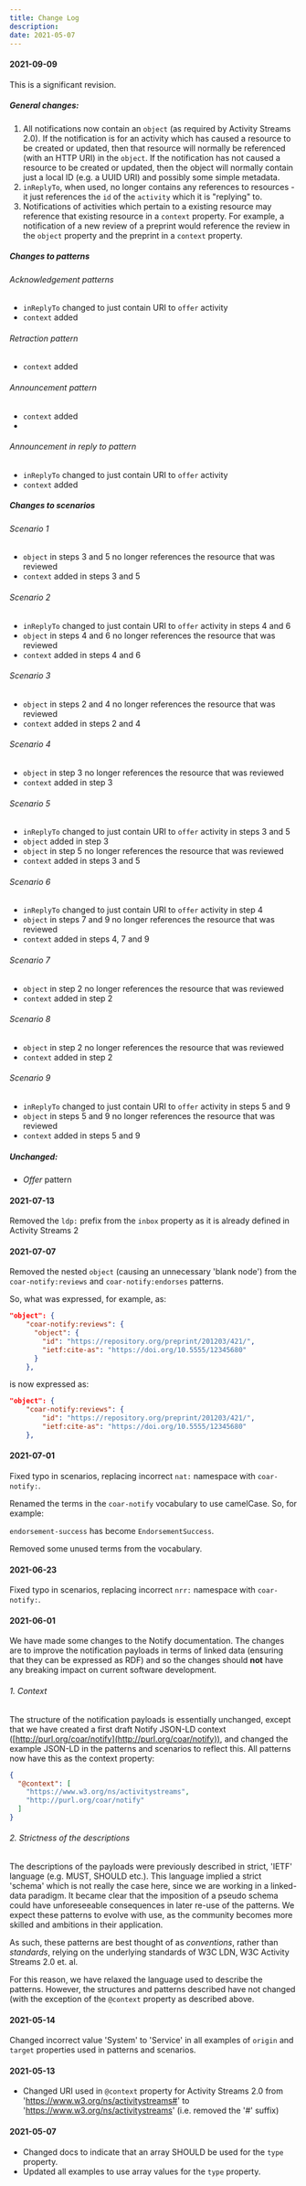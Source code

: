 ```yaml
---
title: Change Log
description:
date: 2021-05-07
---
```


#### 2021-09-09
This is a significant revision.

##### General changes:
1. All notifications now contain an `object` (as required by Activity Streams 2.0). If the notification is for an activity which has caused a resource to be created or updated, then that resource will normally be referenced (with an HTTP URI) in the `object`. If the notification has not caused a resource to be created or updated, then the object will normally contain just a local ID (e.g. a UUID URI) and possibly some simple metadata.
2. `inReplyTo`, when used, no longer contains any references to resources - it just references the `id` of the `activity` which it is "replying" to.
3. Notifications of activities which pertain to a existing resource may reference that existing resource in a `context` property. For example, a notification of a new review of a preprint would reference the review in the `object` property and the preprint in a `context` property.

##### Changes to patterns

###### Acknowledgement patterns
* `inReplyTo` changed to just contain URI to `offer` activity
* `context` added

###### Retraction pattern
* `context` added

###### Announcement  pattern
* `context` added
*
###### Announcement in reply to pattern
* `inReplyTo` changed to just contain URI to `offer` activity
* `context` added

##### Changes to scenarios

###### Scenario 1
* `object` in steps 3 and 5 no longer references the resource that was reviewed
* `context` added in steps 3 and 5

###### Scenario 2
* `inReplyTo` changed to just contain URI to `offer` activity in steps 4 and 6
* `object` in steps 4 and 6 no longer references the resource that was reviewed
* `context` added in steps 4 and 6

###### Scenario 3
* `object` in steps 2 and 4 no longer references the resource that was reviewed
* `context` added in steps 2 and 4

###### Scenario 4
* `object` in step 3 no longer references the resource that was reviewed
* `context` added in step 3

###### Scenario 5
* `inReplyTo` changed to just contain URI to `offer` activity in steps 3 and 5
* `object` added in step 3
* `object` in step 5 no longer references the resource that was reviewed
* `context` added in steps 3 and 5

###### Scenario 6
* `inReplyTo` changed to just contain URI to `offer` activity in step 4
* `object` in steps 7 and 9 no longer references the resource that was reviewed
* `context` added in steps 4, 7 and 9

###### Scenario 7
* `object` in step 2 no longer references the resource that was reviewed
* `context` added in step 2

###### Scenario 8
* `object` in step 2 no longer references the resource that was reviewed
* `context` added in step 2

###### Scenario 9
* `inReplyTo` changed to just contain URI to `offer` activity in steps 5 and 9
* `object` in steps 5 and 9 no longer references the resource that was reviewed
* `context` added in steps 5 and 9

##### Unchanged:
* *Offer* pattern



#### 2021-07-13
Removed the `ldp:` prefix from the `inbox` property as it is already defined in Activity Streams 2

#### 2021-07-07
Removed the nested `object` (causing an unnecessary 'blank node') from the `coar-notify:reviews` and `coar-notify:endorses` patterns.

So, what was expressed, for example, as:
```json
"object": {
    "coar-notify:reviews": {
      "object": {
        "id": "https://repository.org/preprint/201203/421/",
        "ietf:cite-as": "https://doi.org/10.5555/12345680"
      }
    },
```

is now expressed as:
```json
"object": {
    "coar-notify:reviews": {
        "id": "https://repository.org/preprint/201203/421/",
        "ietf:cite-as": "https://doi.org/10.5555/12345680"
    },
```

#### 2021-07-01
Fixed typo in scenarios, replacing incorrect `nat:` namespace with `coar-notify:`.

Renamed the terms in the `coar-notify` vocabulary to use camelCase. So, for example:

`endorsement-success` has become `EndorsementSuccess`.

Removed some unused terms from the vocabulary.


#### 2021-06-23
Fixed typo in scenarios, replacing incorrect `nrr:` namespace with `coar-notify:`.

#### 2021-06-01
We have made some changes to the Notify documentation. The changes are to improve the notification payloads in terms of linked data (ensuring that they can be expressed as RDF) and so the changes should **not** have any breaking impact on current software development.

###### 1. Context
The structure of the notification payloads is essentially unchanged, except that we have created a first draft Notify JSON-LD context ([http://purl.org/coar/notify](http://purl.org/coar/notify)), and changed the example JSON-LD in the patterns and scenarios to reflect this. All patterns now have this as the context property:

```json
{
  "@context": [
    "https://www.w3.org/ns/activitystreams",
    "http://purl.org/coar/notify"
  ]
}
```

###### 2. Strictness of the descriptions
   The descriptions of the payloads were previously described in strict, 'IETF' language (e.g. MUST, SHOULD etc.). This language implied a strict 'schema' which is not really the case here, since we are working in a linked-data paradigm. It became clear that the imposition of a pseudo schema could have unforeseeable consequences in later re-use of the patterns. We expect these patterns to evolve with use, as the community becomes more skilled and ambitions in their application.

As such, these patterns are best thought of as *conventions*, rather than *standards*, relying on the underlying standards of W3C LDN, W3C Activity Streams 2.0 et. al.

For this reason, we have relaxed the language used to describe the patterns. However, the structures and patterns described have not changed (with the exception of the `@context` property as described above.

#### 2021-05-14
Changed incorrect value 'System' to 'Service' in all examples of `origin` and `target` properties used in patterns and scenarios.

#### 2021-05-13
* Changed URI used in `@context` property for Activity Streams 2.0 from 'https://www.w3.org/ns/activitystreams#' to 'https://www.w3.org/ns/activitystreams' (i.e. removed the '#' suffix)

#### 2021-05-07
* Changed docs to indicate that an array SHOULD be used for the `type` property.
* Updated all examples to use array values for the `type` property.


